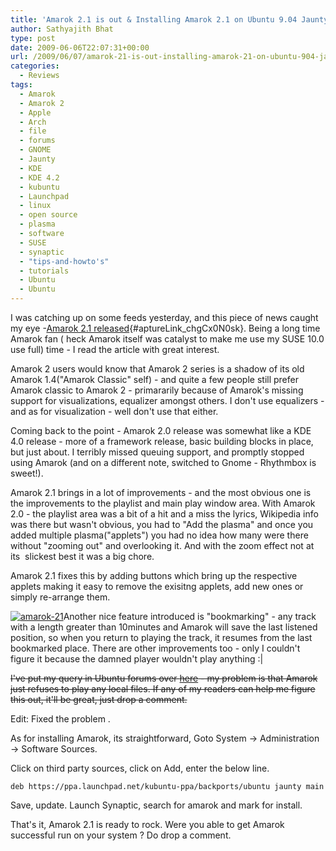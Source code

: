 ```yaml
---
title: 'Amarok 2.1 is out & Installing Amarok 2.1 on Ubuntu 9.04 Jaunty'
author: Sathyajith Bhat
type: post
date: 2009-06-06T22:07:31+00:00
url: /2009/06/07/amarok-21-is-out-installing-amarok-21-on-ubuntu-904-jaunty/
categories:
  - Reviews
tags:
  - Amarok
  - Amarok 2
  - Apple
  - Arch
  - file
  - forums
  - GNOME
  - Jaunty
  - KDE
  - KDE 4.2
  - kubuntu
  - Launchpad
  - linux
  - open source
  - plasma
  - software
  - SUSE
  - synaptic
  - "tips-and-howto's"
  - tutorials
  - Ubuntu
  - Ubuntu
---
```

I was catching up on some feeds yesterday, and this piece of news caught my eye -[Amarok 2.1 released][1]{#aptureLink_chgCx0N0sk}. Being a long time Amarok fan ( heck Amarok itself was catalyst to make me use my SUSE 10.0 use full) time - I read the article with great interest.

Amarok 2 users would know that Amarok 2 series is a shadow of its old Amarok 1.4("Amarok Classic" self) - and quite a few people still prefer Amarok classic to Amarok 2 - primararily because of Amarok's missing support for visualizations, equalizer amongst others. I don't use equalizers - and as for visualization - well don't use that either.

<!--more-->

Coming back to the point - Amarok 2.0 release was somewhat like a KDE 4.0 release - more of a framework release, basic building blocks in place, but just about. I terribly missed queuing support, and promptly stopped using Amarok (and on a different note, switched to Gnome - Rhythmbox is sweet!).

Amarok 2.1 brings in a lot of improvements - and the most obvious one is the improvements to the playlist and main play window area. With Amarok 2.0 - the playlist area was a bit of a hit and a miss the lyrics, Wikipedia info was there but wasn't obvious, you had to "Add the plasma" and once you added multiple plasma("applets") you had no idea how many were there without "zooming out" and overlooking it. And with the zoom effect not at its  slickest best it was a big chore.

Amarok 2.1 fixes this by adding buttons which bring up the respective applets making it easy to remove the exisitng applets, add new ones or simply re-arrange them.

[<img class="aligncenter size-medium wp-image-744" title="amarok-21" src="https://i.sathyabh.at/ss/2009/06/amarok-21-300x187.png" alt="amarok-21"   srcset="https://i.sathyabh.at/ss/2009/06/amarok-21-300x187.png 300w, https://i.sathyabh.at/ss/2009/06/amarok-21-1024x640.png 1024w, https://i.sathyabh.at/ss/2009/06/amarok-21.png 1280w" sizes="(max-width: 300px) 100vw, 300px" />][2]Another nice feature introduced is "bookmarking" - any track with a length greater than 10minutes and Amarok will save the last listened position, so when you return to playing the track, it resumes from the last bookmarked place. There are other improvements too - only I couldn't figure it because the damned player wouldn't play anything :|

<del datetime="2009-06-13T17:04:43+00:00">I've put my query in Ubuntu forums over <a id="aptureLink_QNbmnzqO6M" href="https://ubuntuforums.org/showthread.php?t=1180175">here</a> - my problem is that Amarok just refuses to play any local files. If any of my readers can help me figure this out, it'll be great, just drop a comment.</del>

Edit: Fixed the problem .

As for installing Amarok, its straightforward, Goto System -> Administration -> Software Sources.

Click on third party sources, click on Add, enter the below line.
  
`deb https://ppa.launchpad.net/kubuntu-ppa/backports/ubuntu jaunty main`
  
Save, update. Launch Synaptic, search for amarok and mark for install.
  
That's it, Amarok 2.1 is ready to rock. Were you able to get Amarok successful run on your system ? Do drop a comment.

 [1]: https://amarok.kde.org/en/releases/2.1
 [2]: https://i.sathyabh.at/ss/2009/06/amarok-21.png
